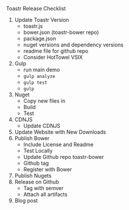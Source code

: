 Toastr Release Checklist

1. Update Toastr Version
    * toastr.js
    * bower.json (toastr-bower repo)
    * package.json
    * nuget versions and dependency versions
    * readme file for github repo
    * Consider HotTowel VSIX
2. Gulp
    * run main demo
    * `gulp analyze`
    * `gulp test`
    * `gulp`
3. Nuget
    * Copy new files in
    * Build
    * Test
4. CDNJS
    * Update CDNJS
5. Update Website with New Downloads
6. Publish Bower
    * Include License and Readme
    * Test Locally
    * Update Github repo toastr-bower
    * Github tag
    * Register with Bower
7. Publish Nugets
8. Release on Github
    * Tag with semver
    * Attach all artifacts
9. Blog post